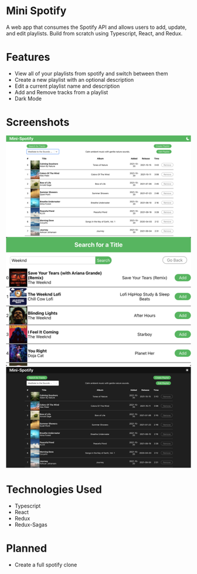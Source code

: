 # Mini Spotify
A web app that consumes the Spotify API and allows users to add, update, and edit playlists. Build from scratch using Typescript, React, and Redux. 

# Features
- View all of your playlists from spotify and switch between them
- Create a new playlist with an optional description
- Edit a current playlist name and description
- Add and Remove tracks from a playlist 
- Dark Mode

# Screenshots
![Screenshot](https://github.com/NicholasBoldt/Mini-Spotify/blob/main/public/assets/PlaylistView.png)
![Screenshot](https://github.com/NicholasBoldt/Mini-Spotify/blob/main/public/assets/SearchView.png)
![Screenshot](https://github.com/NicholasBoldt/Mini-Spotify/blob/main/public/assets/DarkView.png)

# Technologies Used
- Typescript
- React
- Redux
- Redux-Sagas

# Planned
- Create a full spotify clone

